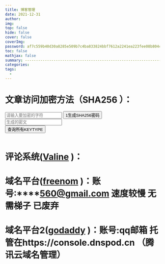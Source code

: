 ```yaml
---
title: 博客管理
date: 2021-12-31
author: 
img: 
top: false
hide: false
cover: false
coverImg: 
password: af7c559b40d30a8285e509b7c4ba833824bbf7612a2241ea223fee08b804c05f
toc: false
mathjax: false
summary: ---------------------------------------------------------------------------------------------------------------------------------------------------------------
categories: 
tags:
  - 
---
```



# 文章访问加密方法（SHA256 ）：

<script src="https://cdn.bootcdn.net/ajax/libs/js-sha256/0.9.0/sha256.min.js"></script>

<input id="password" placeholder="请输入要加密的字符"/>
<button  onclick="strConvertSha256()">1生成SHA256密码</button>
<input id="sha256" placeholder="生成的密文"/>      

<div>
  <button  onclick="getAllKeyType()">查询所有KEYTYPE</button>
  <p id="allKeyType"></p>
  <table id="allkv"></table>
</div>
<script type="text/javascript">
  function strConvertSha256(){
    var str = this.document.getElementById("password").value;
    this.document.getElementById("sha256").value = sha256(str);
  }
  const url = "https://cf.meng912.xyz";
  function getAllKeyType(){
    fetch(url+"/allkvtype").then((ret)=>{
       for(var r of ret){
          this.document.getElementById("allKeyType").innerHTML += `<button onclick="queryKeyType('${r}')">${r}</button>`;
       }
    });
  }
  function queryKeyType(type){
    fetch(url+"/allkv/"+type).then((ret)=>{
          for(var r of ret){
              this.document.getElementById("allkv").innerHTML += `<tr><td>${r[0]}</td><td>${r[1]}</td></tr>`;
          }
        });
  }
</script>



# 评论系统([Valine](https://console.leancloud.cn/apps/zySaaEBgGPpLXNtHR9Y3wqTt-gzGzoHsz/storage/data/Comment  "LeanCloud") )：


# 域名平台([freenom](https://www.freenom.com/zh/index.html?lang=zh  "freenom") )：账号:****560@gmail.com  速度较慢 无需梯子   已废弃


# 域名平台2([godaddy](https://godaddy.com  "godaddy") )：账号:qq邮箱  托管在https://console.dnspod.cn （腾讯云域名管理）




